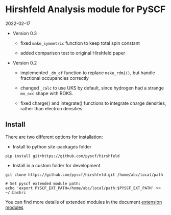 Hirshfeld Analysis module for PySCF
===================================

2022-02-17

* Version 0.3
   - fixed `make_symmetric` function to keep total spin constant

   - added comparison test to original Hirshfeld paper

* Version 0.2
   - implemented `_dm_of` function to replace `make_rdm1()`,
     but handle fractional occupancies correctly

   - changed `_calc` to use UKS by default, since hydrogen had
     a strange `mo_occ` shape with ROKS.

   - fixed charge() and integrate() functions to integrate
     charge densities, rather than electron densities

Install
-------

There are two different options for installation:

* Install to python site-packages folder
```
pip install git+https://github.com/pyscf/hirshfeld
```

* Install in a custom folder for development
```
git clone https://github.com/pyscf/hirshfeld.git /home/abc/local/path

# Set pyscf extended module path:
echo 'export PYSCF_EXT_PATH=/home/abc/local/path:$PYSCF_EXT_PATH' >> ~/.bashrc
```

You can find more details of extended modules in the document
[extension modules](http://pyscf.org/pyscf/install.html#extension-modules)
